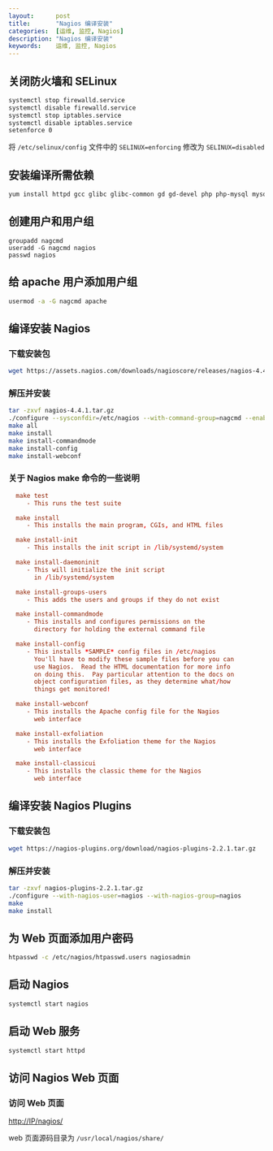 ```yaml
---
layout:      post
title:       "Nagios 编译安装"
categories:  [运维, 监控, Nagios]
description: "Nagios 编译安装"
keywords:    运维, 监控, Nagios
---
```


## 关闭防火墙和 SELinux

``` sh
systemctl stop firewalld.service
systemctl disable firewalld.service
systemctl stop iptables.service
systemctl disable iptables.service
setenforce 0
```

将 `/etc/selinux/config` 文件中的 `SELINUX=enforcing` 修改为 `SELINUX=disabled`

## 安装编译所需依赖

``` sh
yum install httpd gcc glibc glibc-common gd gd-devel php php-mysql mysql mysql-devel mysql-server
```

## 创建用户和用户组

```
groupadd nagcmd
useradd -G nagcmd nagios
passwd nagios
```

## 给 apache 用户添加用户组

``` sh
usermod -a -G nagcmd apache
```

## 编译安装 Nagios

### 下载安装包

``` sh
wget https://assets.nagios.com/downloads/nagioscore/releases/nagios-4.4.1.tar.gz
```

### 解压并安装

``` sh
tar -zxvf nagios-4.4.1.tar.gz
./configure --sysconfdir=/etc/nagios --with-command-group=nagcmd --enable-event-broker
make all
make install
make install-commandmode
make install-config
make install-webconf
```

### 关于 Nagios make 命令的一些说明

``` conf
  make test
     - This runs the test suite

  make install
     - This installs the main program, CGIs, and HTML files

  make install-init
     - This installs the init script in /lib/systemd/system

  make install-daemoninit
     - This will initialize the init script
       in /lib/systemd/system

  make install-groups-users
     - This adds the users and groups if they do not exist

  make install-commandmode
     - This installs and configures permissions on the
       directory for holding the external command file

  make install-config
     - This installs *SAMPLE* config files in /etc/nagios
       You'll have to modify these sample files before you can
       use Nagios.  Read the HTML documentation for more info
       on doing this.  Pay particular attention to the docs on
       object configuration files, as they determine what/how
       things get monitored!

  make install-webconf
     - This installs the Apache config file for the Nagios
       web interface

  make install-exfoliation
     - This installs the Exfoliation theme for the Nagios
       web interface

  make install-classicui
     - This installs the classic theme for the Nagios
       web interface
```

## 编译安装 Nagios Plugins

### 下载安装包

``` sh
wget https://nagios-plugins.org/download/nagios-plugins-2.2.1.tar.gz
```

### 解压并安装

``` sh
tar -zxvf nagios-plugins-2.2.1.tar.gz
./configure --with-nagios-user=nagios --with-nagios-group=nagios
make
make install
```

## 为 Web 页面添加用户密码

``` sh
htpasswd -c /etc/nagios/htpasswd.users nagiosadmin
```

## 启动 Nagios

``` sh
systemctl start nagios
```

## 启动 Web 服务

``` sh
systemctl start httpd
```

## 访问 Nagios Web 页面

### 访问 Web 页面

[http://IP/nagios/](http://IP/nagios/)

web 页面源码目录为 `/usr/local/nagios/share/`



